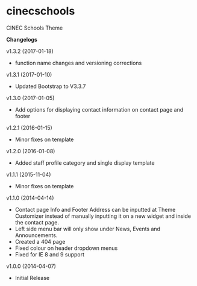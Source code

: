 # cinecschools
CINEC Schools Theme

<b>Changelogs</b>

v1.3.2 (2017-01-18)<br />
- function name changes and versioning corrections

v1.3.1 (2017-01-10)<br />
- Updated Bootstrap to V3.3.7

v1.3.0 (2017-01-05)<br />
- Add options for displaying contact information on contact page and footer

v1.2.1 (2016-01-15)<br />
- Minor fixes on template

v1.2.0 (2016-01-08)<br />
- Added staff profile category and single display template

v1.1.1 (2015-11-04)<br />
- Minor fixes on template

v1.1.0 (2014-04-14)<br />
- Contact page Info and Footer Address can be inputted at Theme Customizer instead of manually inputting it on a new widget and inside the contact page.<br />
- Left side menu bar will only show under News, Events and Announcements.<br />
- Created a 404 page<br />
- Fixed colour on header dropdown menus<br />
- Fixed for IE 8 and 9 support

v1.0.0 (2014-04-07)<br />
- Initial Release 
